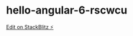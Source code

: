 # hello-angular-6-rscwcu

[Edit on StackBlitz ⚡️](https://stackblitz.com/edit/hello-angular-6-rscwcu)